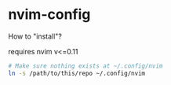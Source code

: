 # nvim-config

How to "install"?

requires nvim v<=0.11

```bash
# Make sure nothing exists at ~/.config/nvim
ln -s /path/to/this/repo ~/.config/nvim
```
